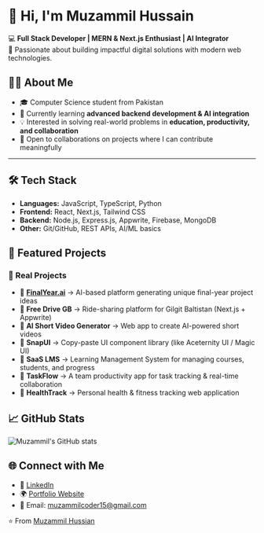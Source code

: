 # 👋 Hi, I'm Muzammil Hussain  

💻 **Full Stack Developer | MERN & Next.js Enthusiast | AI Integrator**  
🚀 Passionate about building impactful digital solutions with modern web technologies.  



## 🧑‍💻 About Me  
- 🎓 Computer Science student from Pakistan  
- 🌱 Currently learning **advanced backend development & AI integration**  
- 💡 Interested in solving real-world problems in **education, productivity, and collaboration**  
- 🤝 Open to collaborations on projects where I can contribute meaningfully  

---

## 🛠️ Tech Stack  
- **Languages:** JavaScript, TypeScript, Python  
- **Frontend:** React, Next.js, Tailwind CSS  
- **Backend:** Node.js, Express.js, Appwrite, Firebase, MongoDB  
- **Other:** Git/GitHub, REST APIs, AI/ML basics  



## 📂 Featured Projects  

### 🚀 Real Projects  
- 🔹 **[FinalYear.ai](#)** → AI-based platform generating unique final-year project ideas  
- 🔹 **Free Drive GB** → Ride-sharing platform for Gilgit Baltistan (Next.js + Appwrite)  
- 🔹 **AI Short Video Generator** → Web app to create AI-powered short videos  
- 🔹 **SnapUI** → Copy-paste UI component library (like Aceternity UI / Magic UI)  
- 🔹 **SaaS LMS** → Learning Management System for managing courses, students, and progress  
- 🔹 **TaskFlow** → A team productivity app for task tracking & real-time collaboration   
- 🔹 **HealthTrack** → Personal health & fitness tracking web application  



## 📈 GitHub Stats  
![Muzammil's GitHub stats](https://github-readme-stats.vercel.app/api?username=muzammil-15&show_icons=true&theme=radical)  



## 🌐 Connect with Me  
- 💼 [LinkedIn](https://www.linkedin.com/in/your-link/)  
- 🌍 [Portfolio Website](https://muzammil-dev.vercel.app)  
- 📧 Email: muzammilcoder15@gmail.com  


⭐️ From [Muzammil Hussian](https://github.com/muzammil-15)
